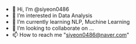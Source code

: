 - 👋 Hi, I’m @siyeon0486
- 👀 I’m interested in Data Analysis
- 🌱 I’m currently learning NLP, Muchine Learning
- 💞️ I’m looking to collaborate on ...
- 📫 How to reach me "siyeon0486@naver.com"

<!---
siyeon0486/siyeon0486 is a ✨ special ✨ repository because its `README.md` (this file) appears on your GitHub profile.
You can click the Preview link to take a look at your changes.
--->
